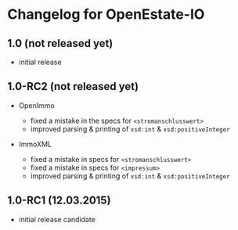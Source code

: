 Changelog for OpenEstate-IO
===========================

1.0 (not released yet)
----------------------

-   initial release


1.0-RC2 (not released yet)
--------------------------

-   OpenImmo
    -   fixed a mistake in the specs for `<stromanschlusswert>`
    -   improved parsing & printing of `xsd:int` & `xsd:positiveInteger`

-   ImmoXML
    -   fixed a mistake in specs for `<stromanschlusswert>`
    -   fixed a mistake in specs for `<impressum>`
    -   improved parsing & printing of `xsd:int` & `xsd:positiveInteger`


1.0-RC1 (12.03.2015)
--------------------

-   initial release candidate
